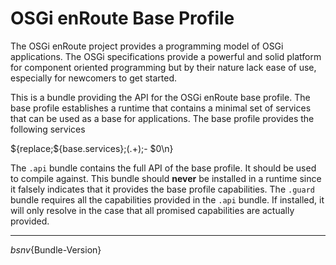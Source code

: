 # OSGi enRoute Base Profile

The OSGi enRoute project provides a programming model of OSGi applications. The OSGi specifications provide a powerful and solid platform for component oriented programming but by their nature lack ease of use, especially for newcomers to get started.

This is a bundle providing the API for the OSGi enRoute base profile. The base profile establishes a runtime that contains a minimal set of services that can be used as a base for applications. The base profile provides the following services

${replace;${base.services};(.+);- $0\\n}

The `.api` bundle contains the full API of the base profile. It should be used to compile against. This bundle should **never** be installed in a runtime since it falsely indicates that it provides the base profile capabilities. The `.guard` bundle requires all the capabilities provided in the `.api` bundle. If installed, it will only resolve in the case that all promised capabilities are actually provided.

----
${bsn} v${Bundle-Version} 

